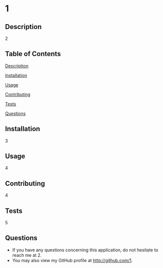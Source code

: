 # 1
## Description
2

## Table of Contents
[Description](#Description)

[Installation](#Installation)
 
[Usage](#Usage)
 
[Contributing](#Contributing)
 
[Tests](#Tests)
 
[Questions](#Questions)
## Installation
3

## Usage
4

## Contributing
4

## Tests
5

## Questions

* If you have any questions concerning this application, do not hesitate to reach me at 2.
* You may also view my GitHub profile at http://github.com/1.
